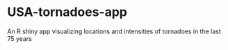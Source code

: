 # USA-tornadoes-app
An R shiny app visualizing locations and intensities of tornadoes in the last 75 years
